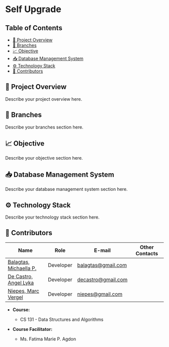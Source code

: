 # Self Upgrade

## Table of Contents

- [🎯 Project Overview](#project-overview)
- [🌳 Branches](#branches)
- [📈 Objective](#objective)
- [📥 Database Management System](#database-management-system)
- [⚙️ Technology Stack](#technology-stack)
- [👷‍ Contributors](#contributors)

## 🎯 Project Overview

Describe your project overview here.

## 🌳 Branches

Describe your branches section here.

## 📈 Objective

Describe your objective section here.

## 📥 Database Management System

Describe your database management system section here.

## ⚙️ Technology Stack

Describe your technology stack section here.

## 👷‍ Contributors

| Name                                   | Role       | E-mail                        | Other Contacts        |
|----------------------------------------|------------|-------------------------------|-----------------------|
| [Balagtas, Michaella P.](https://github.com/CIMALLEAH) | Developer  | [balagtas@gmail.com](mailto:23-03029@g.batstate-u.edu.ph) |  |
| [De Castro, Angel Lyka](https://github.com/Decastro122604) | Developer  | [decastro@gmail.com](mailto:) |  |
| [Niepes, Marc Vergel](https://github.com/NiepesMarcVergel) | Developer  | [niepes@gmail.com](mailto:)   |  |


- **Course:**
  - CS 131 - Data Structures and Algorithms

- **Course Facilitator:**
  - Ms. Fatima Marie P. Agdon

